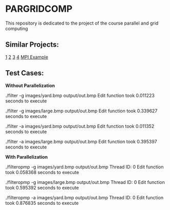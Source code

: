 # PARGRIDCOMP
This repository is dedicated to the project of the course parallel and grid computing

## Similar Projects: 
[1](https://github.com/szkocot/Laplacian-image-filtering-with-OpenMP-and-MPI-hybrid)
[2](https://github.com/angegonzalez/PC-Image-Filtering)
[3](https://github.com/a-gavriel/OpenMPI-filter/blob/master/src/main.c)
[4](https://github.com/hsouri/OpenMP-Filter)
[MPI Example](https://github.com/BogdanMarghescu/Image-Filtering-using-MPI/blob/main/image_filtering.c)


## Test Cases:


**Without Parallelization**

./filter -g images/yard.bmp output/out.bmp
Edit function took 0.011223 seconds to execute 

./filter -g images/large.bmp output/out.bmp
Edit function took 0.339627 seconds to execute 

./filter -a images/yard.bmp output/out.bmp
Edit function took 0.011352 seconds to execute 

./filter -a images/large.bmp output/out.bmp
Edit function took 0.395397 seconds to execute

**With Parallelization**

./filteropmp -g images/yard.bmp output/out.bmp
Thread ID: 0
Edit function took 0.058368 seconds to execute 

./filteropmp -g images/large.bmp output/out.bmp
Thread ID: 0
Edit function took 0.595392 seconds to execute 

./filteropmp -a images/yard.bmp output/out.bmp
Thread ID: 0
Edit function took 0.876835 seconds to execute 
